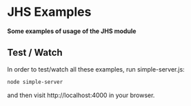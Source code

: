 # JHS Examples
**Some examples of usage of the JHS module**
## Test / Watch
In order to test/watch all these examples, run simple-server.js:
```sh
node simple-server
```
and then visit http://localhost:4000 in your browser.

